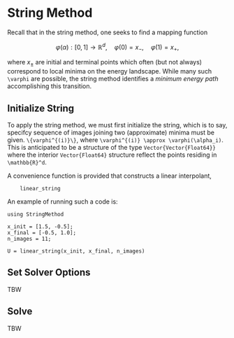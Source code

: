 # String Method

Recall that in the string method, one seeks to find a mapping function
```math
   \varphi(\alpha):[0,1]\to \mathbb{R}^d, \quad \varphi(0)= x_-, \quad \varphi(1) = x_+,
```
where $x_\pm$ are initial and terminal points which often (but not always)
correspond to local minima on the energy landscape.  While many such ``\varphi``
are possible, the string method identifies a _minimum energy path_ accomplishing
this transition. 

## Initialize String
To apply the string method, we must first initialize the string, which is to
say, specifcy sequence of images joining two (approximate) minima must be given.
``\{varphi^{(i)}\}``, where ``\varphi^{(i)} \approx \varphi(\alpha_i)``.  This
is anticipated to be a structure of the type `Vector{Vector{Float64}}` where the
interior `Vector{Float64}` structure reflect the points residing in
``\mathbb{R}^d``.

A convenience function is provided that constructs a linear interpolant,
```@docs
    linear_string
```
An example of running such a code is:
```@example
using StringMethod

x_init = [1.5, -0.5];
x_final = [-0.5, 1.0];
n_images = 11;

U = linear_string(x_init, x_final, n_images)
```

## Set Solver Options
TBW

## Solve
TBW